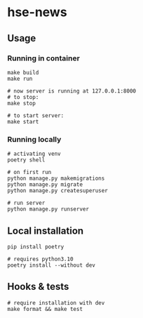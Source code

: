 # hse-news

## Usage

### Running in container

```console
make build
make run

# now server is running at 127.0.0.1:8000
# to stop:
make stop

# to start server:
make start
```

### Running locally

```console
# activating venv
poetry shell

# on first run
python manage.py makemigrations
python manage.py migrate
python manage.py createsuperuser

# run server
python manage.py runserver
```

## Local installation

```console
pip install poetry

# requires python3.10
poetry install --without dev
```

## Hooks & tests

```console
# require installation with dev
make format && make test
```
